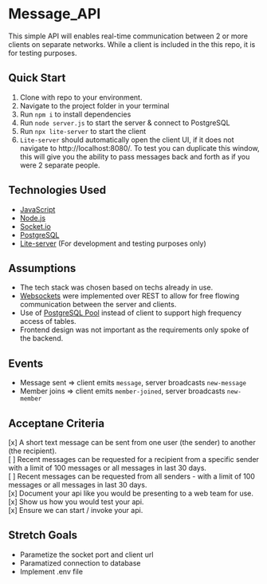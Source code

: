 # Message_API
This simple API will enables real-time communication between 2 or more clients on separate networks. While a client is included in the this repo, it is for testing purposes.

## Quick Start
1. Clone with repo to your environment.
1. Navigate to the project folder in your terminal
1. Run `npm i` to install dependencies
1. Run `node server.js` to start the server & connect to PostgreSQL
1. Run `npx lite-server` to start the client
1. `Lite-server` should automatically open the client UI, if it does not navigate to http://localhost:8080/. To test you can duplicate this window, this will give you the ability to pass messages back and forth as if you were 2 separate people.

## Technologies Used
- [JavaScript](https://www.javascript.com/)
- [Node.js](https://nodejs.org/en/)
- [Socket.io](https://socket.io/)
- [PostgreSQL](https://www.postgresql.org/)
- [Lite-server](https://www.npmjs.com/package/lite-server) (For development and testing purposes only)

## Assumptions
- The tech stack was chosen based on techs already in use.
- [Websockets](https://www.educba.com/websocket-vs-rest/) were implemented over REST to allow for free flowing communication between the server and clients.
- Use of [PostgreSQL Pool](https://node-postgres.com/features/pooling) instead of client to support high frequency access of tables.
- Frontend design was not important as the requirements only spoke of the backend.

## Events
  - Message sent => client emits `message`, server broadcasts `new-message`
  - Member joins => client emits `member-joined`, server broadcasts `new-member`

## Acceptane Criteria
[x] A short text message can be sent from one user (the sender) to another
(the recipient).  
[ ] Recent messages can be requested for a recipient from a specific sender with a limit of 100 messages or all messages in last 30 days.  
[ ] Recent messages can be requested from all senders - with a limit of 100
messages or all messages in last 30 days.  
[x] Document your api like you would be presenting to a web team for use.  
[x] Show us how you would test your api.  
[x] Ensure we can start / invoke your api.  

## Stretch Goals
  - Parametize the socket port and client url
  - Paramatized connection to database
  - Implement .env file

